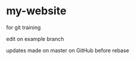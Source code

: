 # my-website
for git training 

edit on example branch 

updates made on master on GitHub before rebase
